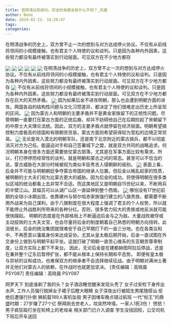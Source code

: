 ```yaml
---
title: 若明清议和成功，历史的发展会有什么不同？_凤凰
author: None
date: 2019-02-21- 16:28:47
tags: 
categories: 
---
```

在明清战争的历史上，双方曾不止一次的想到与对方达成停火协议。不仅有从前线将领间的小规模接触，也有君主个人特使的议和谈判。只是因为各种内外因素，这些努力都没有最终被落实到行动层面。可见双方在不少地方都存
<!-- more -->
                                
<img align="center" border="0" src="http://p1.ifengimg.com/a/2018_37/b1595fc7af57ef4_size19_w750_h172.gif" />
                                            
<img align="center" border="0" src="http://p3.ifengimg.com/a/2019_08/c9ac8524489d88b_size144_w800_h835.jpeg" />
                                    
<img align="center" border="0" src="http://e0.ifengimg.com/12/2019/0219/5DC382CE2253FD43EB733217A9F0353074389680_size128_w736_h518.jpeg" />
                            
<img align="center" border="0" src="http://e0.ifengimg.com/04/2019/0219/5ACB7A5217AEF3527AA6C2E81B65948C01183577_size60_w500_h361.jpeg" />
<img align="center" border="0" src="http://e0.ifengimg.com/03/2019/0219/D12A310D5F27B19F249BF7CC330740E82CC29912_size70_w580_h511.jpeg" />
<img align="center" border="0" src="http://e0.ifengimg.com/05/2019/0219/18D6DE23F325A2ED2403CE1F5A855FE68CBB17CF_size141_w960_h537.jpeg" />
在明清战争的历史上，双方曾不止一次的想到与对方达成停火协议。不仅有从前线将领间的小规模接触，也有君主个人特使的议和谈判。只是因为各种内外因素，这些努力都没有最终被落实到行动层面。可见双方在不少地方都存
<img align="center" border="0" src="http://e0.ifengimg.com/11/2019/0219/0C2D40010ECA6B1CBE0D92696FFE1DE488E1317F_size123_w564_h776.jpeg" />
不仅有从前线将领间的小规模接触，也有君主个人特使的议和谈判。只是因为各种内外因素，这些努力都没有最终被落实到行动层面。可见双方在不少地方都存在巨大的天然矛盾。
<img align="center" border="0" src="http://p1.ifengimg.com/a/2018_51/deb9cbc5737b528_size55_w1667_h104.jpg" />
因为如果后金不进攻明朝，那么也会遭到明朝方面的进攻。两国各自的结构性问题与文化习惯差异，都决定了他们很难走出历史上所呈现的区间。
<img align="center" border="0" src="http://p0.ifengimg.com/a/2018_49/acb922ec6037ffd_size359_w531_h705.jpg" />
因为蒙古人和明朝的主要矛盾并不是黄金家族留下的正统性问题。尽管明朝一直要打压蒙古方面的正统后裔，却并不妨碍他自己在后期捡起了宋朝留下的中原士大夫理论法统。因此，双方的主要矛盾点就停留在经济层面。明朝希望搞控制力度极高的锁国和有限朝贡贸易，蒙古方面则希望获得较为宽松的边境正常贸易。
<img align="center" border="0" src="http://p1.ifengimg.com/a/2018_49/876a5d3b2caa834_size222_w600_h747.jpg" />
无论是攻入漠北的明朝军队，还是南下北京附近的蒙古骑兵，都不以彻底消灭对方为己任。能逼迫对手和自己签署城下之盟，就是双方共同的战略追求。何况明朝本身在很多方面还需要依仗蒙古部落，尤其是在军事方面比较有需求。所以，打打停停而经常性的谈判，就是明朝和蒙古之间的常态。甚至可以不恰当的说，蒙古威胁在大部分时候被视为类似丰臣秀吉入侵朝鲜的级别。
<img align="center" border="0" src="http://p1.ifengimg.com/a/2018_18/ba96016137d6609_size107_w750_h230.gif" />
表面上看，后金并不可能与明朝朝廷争夺蒙古帝国的继承人位置。但后金以叛乱起家的性质，被明朝的士大夫们视为比蒙古更大的威胁。因为后金的成功，将使得明朝在很多类似区域的统治都看上去非常不合适。而这类地区又是明朝自15世纪以来，不断用兵的半壁江山。其幅员可以从湖广山区一直延伸到整个西南。
<img align="center" border="0" src="http://p2.ifengimg.com/a/2016/0810/204c433878d5cf9size1_w16_h16.png" />
哪怕没有17世纪前期的全球小冰期出现，依靠建州与努尔哈赤家族强行建立的八旗贵族，都需要不断用外战来为自己谋利。由于八旗制度在很大程度上强调了君主的个人权势，所以就不能停止外战胜利所带来的各种分红。否则，很多势力较大的贵族或地反派就可能很快蹿起。
明朝的态度是在外部格局上不断逼迫后金与之为敌。大量战败被俘或主动投效的士大夫文官，也会尽量将后金的制度朝着自己熟悉的明朝方向扭转。此消彼长，后金的统治集团就很难安于自己早期打下的一亩三分地。也在各类议和中，不再愿意以藩属身份来达成妥协。尤其从皇太极后期开始，后金一直试图在外交身份上做到与明朝平起平坐。这就打破了明朝一直苦心维系的东亚朝贡尊卑制度，让双方实际上都下不来台。
因此，无论后金是在建都赫图阿拉后停战，还是在兼并整个辽东后暂停扩张，都不能从根本上保持长期和平态势。
即便有皇太极与崇祯的议和成功，也难保双方的继承者不会选择继续征战。由于明朝对满洲土著并无他们对蒙古人的依赖，在作战时也就更加坚决。
                                [责任编辑：高晓晨                                    PSY087]                            
                                责任编辑：高晓晨                                    PSY087                            
                                                            
网罗天下
到底谁剃了我的头？女子酒店睡觉醒来发现头秃了
女子过安检下身传出水声, 工作人员强行脱掉女子裙子后瞪大眼睛
女子深夜出行被陌生男尾随搭讪 拒绝后遭强行扑倒
狮航载189人客机坠毁 男子因堵车晚点错过航班
一代“标王”的鼎盛时期：27岁赚了27个亿
祭拜刚去世老人，坟突然垮塌，一家人1死3伤！
愤怒！男子疯狂殴打坐在轮椅上的老母亲 相关部门已介入调查
学生没钱回校，公交司机下班后开车送回
